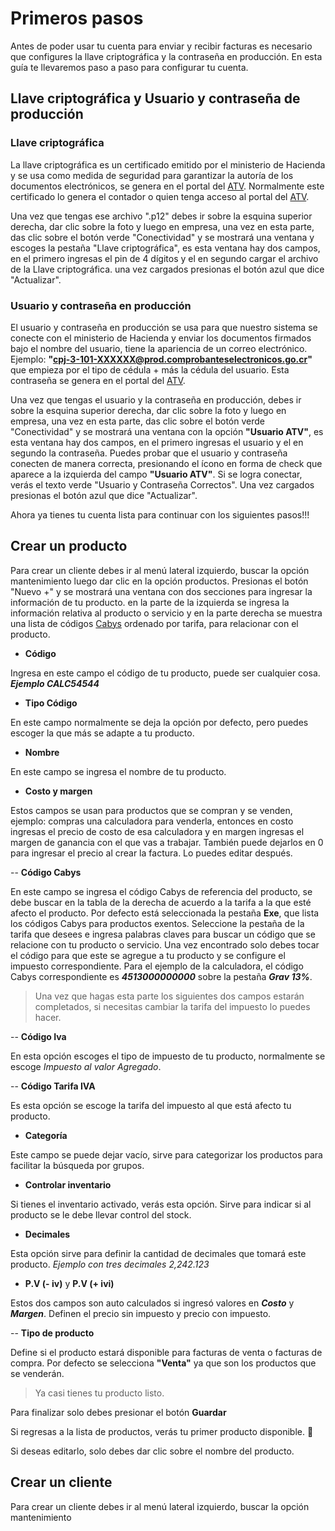 # Primeros pasos

Antes de poder usar tu cuenta para enviar y recibir facturas es necesario que configures la llave criptográfica y la contraseña en producción. En esta guía te llevaremos paso a paso para configurar tu cuenta.

## Llave criptográfica y Usuario y contraseña de producción

### Llave criptográfica

La llave criptográfica es un certificado emitido por el ministerio de Hacienda y se usa como medida de seguridad para garantizar la autoría de los documentos electrónicos, se genera en el portal del [ATV](https://atv.hacienda.go.cr/ATV/Login.aspx). Normalmente este certificado lo genera el contador o quien tenga acceso al portal del [ATV](https://atv.hacienda.go.cr/ATV/Login.aspx).

Una vez que tengas ese archivo ".p12" debes ir sobre la esquina superior derecha, dar clic sobre la foto y luego en empresa, una vez en esta parte, das clic sobre el botón verde "Conectividad" y se mostrará una ventana y escoges la pestaña "Llave criptográfica", es esta ventana hay dos campos, en el primero ingresas el pin de 4 dígitos y el en segundo cargar el archivo de la Llave criptográfica.
una vez cargados presionas el botón azul que dice "Actualizar".

### Usuario y contraseña en producción

El usuario y contraseña en producción se usa para que nuestro sistema se conecte con el ministerio de Hacienda y enviar los documentos firmados bajo el nombre del usuario, tiene la apariencia de un correo electrónico. Ejemplo: **"cpj-3-101-XXXXXX@prod.comprobanteselectronicos.go.cr"** que empieza por el tipo de cédula + más la cédula del usuario. Esta contraseña se genera en el portal del [ATV](https://atv.hacienda.go.cr/ATV/Login.aspx).

Una vez que tengas el usuario y la contraseña en producción, debes ir sobre la esquina superior derecha, dar clic sobre la foto y luego en empresa, una vez en esta parte, das clic sobre el botón verde "Conectividad" y se mostrará una ventana con la opción **"Usuario ATV"**, es esta ventana hay dos campos, en el primero ingresas el usuario y el en segundo la contraseña. Puedes probar que el usuario y contraseña conecten de manera correcta, presionando el ícono en forma de check que aparece a la izquierda del campo **"Usuario ATV"**. Si se logra conectar, verás el texto verde "Usuario y Contraseña Correctos". Una vez cargados presionas el botón azul que dice "Actualizar".



Ahora ya tienes tu cuenta lista para continuar con los siguientes pasos!!!


## Crear un producto
Para crear un cliente debes ir al menú lateral izquierdo, buscar la opción mantenimiento luego dar clic en la opción productos.
Presionas el botón "Nuevo +" y se mostrará una ventana con dos secciones para ingresar la información de tu producto. en la parte de la izquierda se ingresa la información relativa al producto o servicio y en la parte derecha se muestra una lista de códigos [Cabys](https://www.bccr.fi.cr/indicadores-economicos/cabys/Catalogo-de-bienes-servicios.xlsx) ordenado por tarifa, para relacionar con el producto.

- **Código**

Ingresa en este campo el código de tu producto, puede ser cualquier cosa. ***Ejemplo CALC54544***

- **Tipo Código**

En este campo normalmente se deja la opción por defecto, pero puedes escoger la que más se adapte a tu producto.

- **Nombre**

En este campo se ingresa el nombre de tu producto.

- **Costo y margen**

Estos campos se usan para productos que se compran y se venden, ejemplo: compras una calculadora para venderla, entonces en costo ingresas el precio de costo de esa calculadora y en margen ingresas el margen de ganancia con el que vas a trabajar. También puede dejarlos en 0 para ingresar el precio al crear la factura. Lo puedes editar después.

-- **Código Cabys**

En este campo se ingresa el código Cabys de referencia del producto, se debe buscar en la tabla de la derecha de acuerdo a la tarifa a la que esté afecto el producto. Por defecto está seleccionada la pestaña **Exe**, que lista los códigos Cabys para productos exentos. Seleccione la pestaña de la tarifa que desees e ingresa palabras claves para buscar un código que se relacione con tu producto o servicio. Una vez encontrado solo debes tocar el código para que este se agregue a tu producto y se configure el impuesto correspondiente. Para el ejemplo de la calculadora, el código Cabys correspondiente es ***4513000000000*** sobre la pestaña ***Grav 13%***.

> Una vez que hagas esta parte los siguientes dos campos estarán completados, si necesitas cambiar la tarifa del impuesto lo puedes hacer.

-- **Código Iva**

En esta opción escoges el tipo de impuesto de tu producto, normalmente se escoge *Impuesto al valor Agregado*.

-- **Código Tarifa IVA**

Es esta opción se escoge la tarifa del impuesto al que está afecto tu producto.

- **Categoría**

Este campo se puede dejar vacío, sirve para categorizar los productos para facilitar la búsqueda por grupos.

- **Controlar inventario**

Si tienes el inventario activado, verás esta opción. Sirve para indicar si al producto se le debe llevar control del stock.

- **Decimales**

Esta opción sirve para definir la cantidad de decimales que tomará este producto. *Ejemplo con tres decimales 2,242.123*

- **P.V (- iv)** y **P.V (+ ivi)**

Estos dos campos son auto calculados si ingresó valores en ***Costo*** y ***Margen***. Definen el precio sin impuesto y precio con impuesto.

-- **Tipo de producto**

Define si el producto estará disponible para facturas de venta o facturas de compra. Por defecto se selecciona **"Venta"** ya que son los productos que se venderán.


>Ya casi tienes tu producto listo.

Para finalizar solo debes presionar el botón **Guardar**

Si regresas a la lista de productos, verás tu primer producto disponible. :100:

Si deseas editarlo, solo debes dar clic sobre el nombre del producto.


## Crear un cliente

Para crear un cliente debes ir al menú lateral izquierdo, buscar la opción mantenimiento
